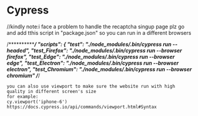 # Cypress
//kindly note:i face a problem to handle the recaptcha 
singup page 
plz go and add tthis script in "package.json" so you can run in a different browsers

   /*************************************************************************************************************************/
  "scripts": {
    "test": "./node_modules/.bin/cypress run --headed",
    "test_Firefox": "./node_modules/.bin/cypress run --browser firefox",
    "test_Edge": "./node_modules/.bin/cypress run --browser edge",
    "test_Electron": "./node_modules/.bin/cypress run --browser electron",
    "test_Chromium": "./node_modules/.bin/cypress run --browser chromium"
    /***************************************************************************************************************/
    
    you can also use viewport to make sure the website run with high quality in different screen's size
    for example:
    cy.viewport('iphone-6')
    https://docs.cypress.io/api/commands/viewport.html#Syntax
